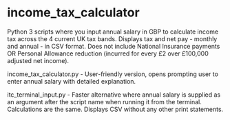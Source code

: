 # income_tax_calculator
Python 3 scripts where you input annual salary in GBP to calculate income tax across the 4 current UK tax bands. Displays tax and net pay - monthly and annual - in CSV format. Does not include National Insurance payments OR Personal Allowance reduction (incurred for every £2 over £100,000 adjusted net income).

income_tax_calculator.py - User-friendly version, opens prompting user to enter annual salary with detailed explanation.

itc_terminal_input.py - Faster alternative where annual salary is supplied as an argument after the script name when running it from the terminal. Calculations are the same. Displays CSV without any other print statements.
